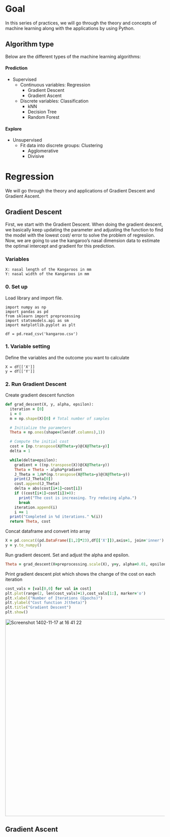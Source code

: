 # Goal
In this series of practices, we will go through the theory and concepts of machine learning along with the applications by using Python.

## Algorithm type
Below are the different types of the machine learning algorithms:

#### Prediction
  - Supervised
    - Continuous variables: Regression
      - Gradient Descent
      - Gradient Ascent
    - Discrete variables: Classification
      - kNN
      - Decision Tree
      - Random Forest
#### Explore
  - Unsupervised
     - Fit data into discrete groups: Clustering
       - Agglomerative
       - Divisive

# Regression
We will go through the theory and applications of Gradient Descent and Gradient Ascent.

## Gradient Descent
First, we start with the Gradient Descent. When doing the gradient descent, we basically keep updating the parameter and adjusting the function to find the model with the lowest cost/ error to solve the problem of regresiion. Now, we are going to use the kangaroo’s nasal dimension data to estimate the optimal intercept and gradient for this prediction.

### Variables 
```
X: nasal length of the Kangaroos in mm
Y: nasal width of the Kangaroos in mm
```

### 0. Set up
Load library and import file.
```
import numpy as np
import pandas as pd
from sklearn import preprocessing
import statsmodels.api as sm
import matplotlib.pyplot as plt
```
```
df = pd.read_csv('kangaroo.csv')
```
### 1. Variable setting
Define the variables and the outcome you want to calculate

```
X = df[['X']]
y = df[['Y']]
```
### 2. Run Gradient Descent
Create gradient descent function
```ruby
def grad_descent(X, y, alpha, epsilon):
  iteration = [0]
  i = 0
  m = np.shape(X)[0] # Total number of samples

  # Initialize the parameters
  Theta = np.ones(shape=(len(df.columns),1))

  # Compute the initial cost
  cost = [np.transpose(X@Theta-y)@(X@Theta-y)]
  delta = 1

  while(delta>epsilon):
    gradient = ((np.transpose(X))@(X@Theta-y))
    Theta = Theta - alpha*gradient
    J_Theta = 1/m*(np.transpose(X@Theta-y)@(X@Theta-y))
    print(J_Theta[0])
    cost.append(J_Theta)
    delta = abs(cost[i+1]-cost[i])
    if ((cost[i+1]-cost[i])>0):
      print("The cost is increasing. Try reducing alpha.")
      break
    iteration.append(i)
    i += 1
  print("Completed in %d iterations." %(i))
  return Theta, cost
```
Concat dataframe and convert into array
```ruby
X = pd.concat((pd.DataFrame([1,2]*23),df[['X']]),axis=1, join='inner').to_numpy()
y = y.to_numpy()
```
Run gradient descent. Set and adjust the alpha and epsilon.
```ruby
Theta = grad_descent(X=preprocessing.scale(X), y=y, alpha=0.01, epsilon=10**-10)
```
Print gradient descent plot which shows the change of the cost on each iteration
```ruby
cost_vals = [val[0,0] for val in cost]
plt.plot(range(2, len(cost_vals)+1),cost_vals[1:], marker='o')
plt.xlabel("Number of Iterations (Epochs)")
plt.ylabel("Cost function J(theta)")
plt.title("Gradient Descent")
plt.show()
```
<img width="621" alt="Screenshot 1402-11-17 at 16 41 22" src="https://github.com/kellyhuanyu/Machine-Learning-Theory/assets/105426157/c2fdc89d-8f06-4877-a015-5c91f1758a5c">

## Gradient Ascent



















